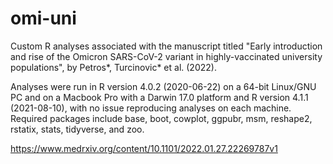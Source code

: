 # omi-uni
Custom R analyses associated with the manuscript titled "Early introduction and rise of the Omicron SARS-CoV-2 variant in highly-vaccinated university populations", by Petros*, Turcinovic* et al. (2022).

Analyses were run in R version 4.0.2 (2020-06-22) on a 64-bit Linux/GNU PC and on a Macbook Pro with a Darwin 17.0 platform and R version 4.1.1 (2021-08-10), with no issue reproducing analyses on each machine. Required packages include base, boot, cowplot, ggpubr, msm, reshape2, rstatix, stats, tidyverse, and zoo.

https://www.medrxiv.org/content/10.1101/2022.01.27.22269787v1
